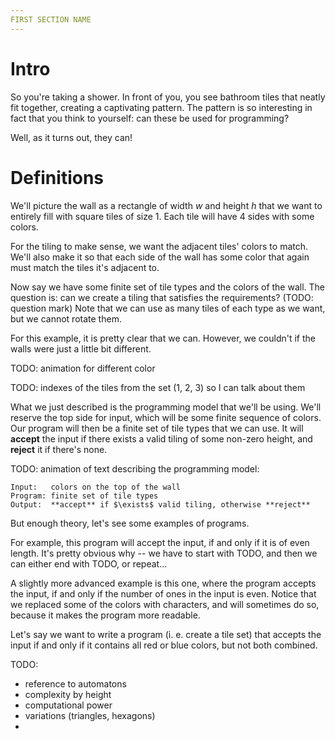 ```yaml
---
FIRST SECTION NAME
---
```


# Intro
So you're taking a shower. In front of you, you see bathroom tiles that neatly fit together, creating a captivating pattern. The pattern is so interesting in fact that you think to yourself: can these be used for programming?

Well, as it turns out, they can!


# Definitions
We'll picture the wall as a rectangle of width $w$ and height $h$ that we want to entirely fill with square tiles of size $1$. Each tile will have 4 sides with some colors.

For the tiling to make sense, we want the adjacent tiles' colors to match. We'll also make it so that each side of the wall has some color that again must match the tiles it's adjacent to.

Now say we have some finite set of tile types and the colors of the wall. The question is: can we create a tiling that satisfies the requirements? (TODO: question mark) Note that we can use as many tiles of each type as we want, but we cannot rotate them.

For this example, it is pretty clear that we can. However, we couldn't if the walls were just a little bit different.

TODO: animation for different color

TODO: indexes of the tiles from the set (1, 2, 3) so I can talk about them

What we just described is the programming model that we'll be using. We'll reserve the top side for input, which will be some finite sequence of colors. Our program will then be a finite set of tile types that we can use. It will **accept** the input if there exists a valid tiling of some non-zero height, and **reject** it if there's none.

TODO: animation of text describing the programming model:

```
Input:   colors on the top of the wall
Program: finite set of tile types
Output:  **accept** if $\exists$ valid tiling, otherwise **reject**
```

But enough theory, let's see some examples of programs.

For example, this program will accept the input, if and only if it is of even length. It's pretty obvious why -- we have to start with TODO, and then we can either end with TODO, or repeat...

A slightly more advanced example is this one, where the program accepts the input, if and only if the number of ones in the input is even. Notice that we replaced some of the colors with characters, and will sometimes do so, because it makes the program more readable.

Let's say we want to write a program (i. e. create a tile set) that accepts the input if and only if it contains all red or blue colors, but not both combined.

TODO:
- reference to automatons
- complexity by height
- computational power
- variations (triangles, hexagons)
- 

